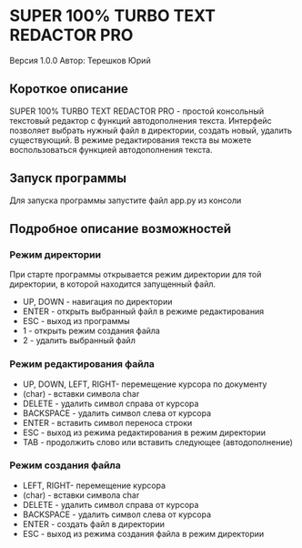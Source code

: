 # SUPER 100% TURBO TEXT REDACTOR PRO
Версия 1.0.0 Автор: Терешков Юрий
## Короткое описание
SUPER 100% TURBO TEXT REDACTOR PRO - простой консольный текстовый редактор с функций автодополнения текста.
Интерфейс позволяет выбрать нужный файл в директории, создать новый, удалить существующий. В режиме редактирования текста вы можете воспользоваться функцией автодополнения текста.
## Запуск программы
Для запуска программы запустите файл app.py из консоли
## Подробное описание возможностей
### Режим директории
При старте программы открывается режим директории для той директории, в которой находится запущенный файл.
* UP, DOWN - навигация по директории
* ENTER - открыть выбранный файл в режиме редактирования
* ESC - выход из программы
* 1 - открыть режим создания файла
* 2 - удалить выбранный файл
### Режим редактирования файла
* UP, DOWN, LEFT, RIGHT- перемещение курсора по документу
* (char) - вставки символа char
* DELETE - удалить символ справа от курсора
* BACKSPACE - удалить символ слева от курсора
* ENTER - вставить символ переноса строки
* ESC - выход из режима редактирования в режим директории
* TAB - продолжить слово или вставить следующее (автодополнение)
### Режим создания файла
* LEFT, RIGHT- перемещение курсора 
* (char) - вставки символа char
* DELETE - удалить символ справа от курсора
* BACKSPACE - удалить символ слева от курсора
* ENTER - создать файл в директории
* ESC - выход из режима создания файла в режим директории